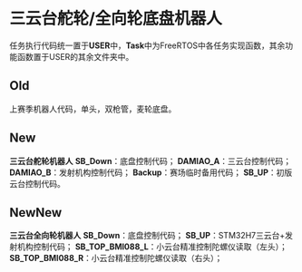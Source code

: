# 三云台舵轮/全向轮底盘机器人
任务执行代码统一置于**USER**中，**Task**中为FreeRTOS中各任务实现函数，其余功能函数置于USER的其余文件夹中。
## Old
上赛季机器人代码，单头，双枪管，麦轮底盘。
## New
**三云台舵轮机器人**
**SB_Down**：底盘控制代码；
**DAMIAO_A**：三云台控制代码；
**DAMIAO_B**：发射机构控制代码；
**Backup**：赛场临时备用代码；
**SB_UP**：初版云台控制代码。
## NewNew
**三云台全向轮机器人**
**SB_Down**：底盘控制代码；
**SB_UP**：STM32H7三云台+发射机构控制代码；
**SB_TOP_BMI088_L**：小云台精准控制陀螺仪读取（左头）；
**SB_TOP_BMI088_R**：小云台精准控制陀螺仪读取（右头）；
